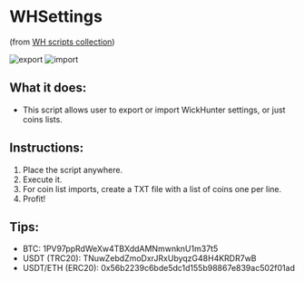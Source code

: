 # WHSettings
(from [WH scripts collection](https://github.com/daisy613/wickHunter-scripts))

![export](https://i.imgur.com/slBnQax.png)
![import](https://i.imgur.com/2yaDeuq.png)

## What it does:
- This script allows user to export or import WickHunter settings, or just coins lists.

## Instructions:
1. Place the script anywhere.
2. Execute it.
3. For coin list imports, create a TXT file with a list of coins one per line.
4. Profit!

## Tips:
- BTC: 1PV97ppRdWeXw4TBXddAMNmwnknU1m37t5
- USDT (TRC20): TNuwZebdZmoDxrJRxUbyqzG48H4KRDR7wB
- USDT/ETH (ERC20): 0x56b2239c6bde5dc1d155b98867e839ac502f01ad
